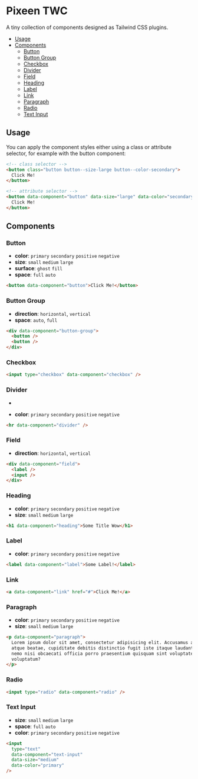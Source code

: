 # Pixeen TWC

A tiny collection of components designed as Tailwind CSS plugins.

- [Usage](#usage)
- [Components](#components)
  - [Button](#button)
  - [Button Group](#button-group)
  - [Checkbox](#checkbox)
  - [Divider](#divider)
  - [Field](#field)
  - [Heading](#heading)
  - [Label](#label)
  - [Link](#link)
  - [Paragraph](#paragraph)
  - [Radio](#radio)
  - [Text Input](#text-input)

## Usage

You can apply the component styles either using a class or attribute selector, for example with the button component:

```html
<!-- class selector -->
<button class="button button--size-large button--color-secondary">
  Click Me!
</button>

<!-- attribute selector -->
<button data-component="button" data-size="large" data-color="secondary">
  Click Me!
</button>
```

## Components

### Button

- **color**: `primary` `secondary` `positive` `negative`
- **size**: `small` `medium` `large`
- **surface**: `ghost` `fill`
- **space**: `full` `auto`

```html
<button data-component="button">Click Me!</button>
```

### Button Group

- **direction**: `horizontal`, `vertical`
- **space**: `auto`, `full`

```html
<div data-component="button-group">
  <button />
  <button />
</div>
```

### Checkbox

```html
<input type="checkbox" data-component="checkbox" />
```

### Divider

-

- **color**: `primary` `secondary` `positive` `negative`

```html
<hr data-component="divider" />
```

### Field

- **direction**: `horizontal`, `vertical`

```html
<div data-component="field">
  <label />
  <input />
</div>
```

### Heading

- **color**: `primary` `secondary` `positive` `negative`
- **size**: `small` `medium` `large`

```html
<h1 data-component="heading">Some Title Wow</h1>
```

### Label

- **color**: `primary` `secondary` `positive` `negative`

```html
<label data-component="label">Some Label!</label>
```

### Link

```html
<a data-component="link" href="#">Click Me!</a>
```

### Paragraph

- **color**: `primary` `secondary` `positive` `negative`
- **size**: `small` `medium` `large`

```html
<p data-component="paragraph">
  Lorem ipsum dolor sit amet, consectetur adipisicing elit. Accusamus aliquid
  atque beatae, cupiditate debitis distinctio fugit iste itaque laudantium natus
  nemo nisi obcaecati officia porro praesentium quisquam sint voluptate
  voluptatum?
</p>
```

### Radio

```html
<input type="radio" data-component="radio" />
```

### Text Input

- **size**: `small` `medium` `large`
- **space**: `full` `auto`
- **color**: `primary` `secondary` `positive` `negative`

```html
<input
  type="text"
  data-component="text-input"
  data-size="medium"
  data-color="primary"
/>
```
